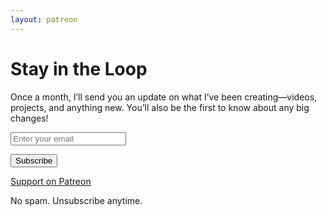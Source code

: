 ```yaml
---
layout: patreon
---
```


<h1 class="text-3xl font-semibold text-cyan-600">Stay in the Loop</h1>
<p class="text-gray-500 mt-4 max-w-md mx-auto leading-relaxed">
  Once a month, I’ll send you an update on what I’ve been creating—videos, projects, and anything new. You’ll also be the first to know about any big changes!
</p>

<!-- Signup Form -->
<form action="https://buttondown.email/api/emails/embed-subscribe/josh_around" method="post" class="mt-6">
  <input type="email" name="email" placeholder="Enter your email" required
    class="w-full p-3 border border-gray-300 bg-gray-200 rounded-md text-gray-800 focus:ring-2 focus:ring-pink-500 focus:outline-none">

  <button type="submit"
    class="mt-4 w-full bg-pink-500 text-white font-semibold py-3 rounded-md hover:bg-pink-400 transition">
      Subscribe
  </button>
</form>

<!-- Patreon Button -->
<a href="https://www.patreon.com/josh_around" target="_blank"
  class="mt-4 inline-block w-full bg-indigo-500 text-white font-semibold py-3 rounded-md hover:bg-indigo-400 transition">
    Support on Patreon
</a>

<!-- Privacy Note -->
<p class="text-xs text-gray-500 mt-4">No spam. Unsubscribe anytime.</p>
